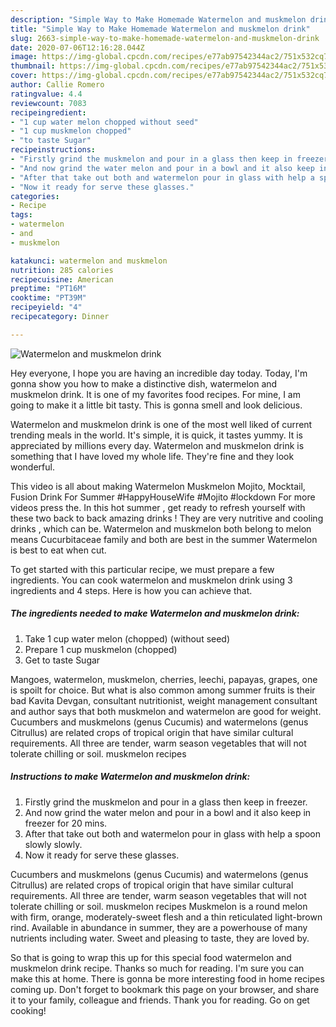 ```yaml
---
description: "Simple Way to Make Homemade Watermelon and muskmelon drink"
title: "Simple Way to Make Homemade Watermelon and muskmelon drink"
slug: 2663-simple-way-to-make-homemade-watermelon-and-muskmelon-drink
date: 2020-07-06T12:16:28.044Z
image: https://img-global.cpcdn.com/recipes/e77ab97542344ac2/751x532cq70/watermelon-and-muskmelon-drink-recipe-main-photo.jpg
thumbnail: https://img-global.cpcdn.com/recipes/e77ab97542344ac2/751x532cq70/watermelon-and-muskmelon-drink-recipe-main-photo.jpg
cover: https://img-global.cpcdn.com/recipes/e77ab97542344ac2/751x532cq70/watermelon-and-muskmelon-drink-recipe-main-photo.jpg
author: Callie Romero
ratingvalue: 4.4
reviewcount: 7083
recipeingredient:
- "1 cup water melon chopped without seed"
- "1 cup muskmelon chopped"
- "to taste Sugar"
recipeinstructions:
- "Firstly grind the muskmelon and pour in a glass then keep in freezer."
- "And now grind the water melon and pour in a bowl and it also keep in freezer for 20 mins."
- "After that take out both and watermelon pour in glass with help a spoon slowly slowly."
- "Now it ready for serve these glasses."
categories:
- Recipe
tags:
- watermelon
- and
- muskmelon

katakunci: watermelon and muskmelon 
nutrition: 285 calories
recipecuisine: American
preptime: "PT16M"
cooktime: "PT39M"
recipeyield: "4"
recipecategory: Dinner

---
```



![Watermelon and muskmelon drink](https://img-global.cpcdn.com/recipes/e77ab97542344ac2/751x532cq70/watermelon-and-muskmelon-drink-recipe-main-photo.jpg)

Hey everyone, I hope you are having an incredible day today. Today, I'm gonna show you how to make a distinctive dish, watermelon and muskmelon drink. It is one of my favorites food recipes. For mine, I am going to make it a little bit tasty. This is gonna smell and look delicious.

Watermelon and muskmelon drink is one of the most well liked of current trending meals in the world. It's simple, it is quick, it tastes yummy. It is appreciated by millions every day. Watermelon and muskmelon drink is something that I have loved my whole life. They're fine and they look wonderful.

This video is all about making Watermelon Muskmelon Mojito, Mocktail, Fusion Drink For Summer #HappyHouseWife #Mojito #lockdown For more videos press the. In this hot summer , get ready to refresh yourself with these two back to back amazing drinks ! They are very nutritive and cooling drinks , which can be. Watermelon and muskmelon both belong to melon means Cucurbitaceae family and both are best in the summer Watermelon is best to eat when cut.


To get started with this particular recipe, we must prepare a few ingredients. You can cook watermelon and muskmelon drink using 3 ingredients and 4 steps. Here is how you can achieve that.

<!--inarticleads1-->

##### The ingredients needed to make Watermelon and muskmelon drink:

1. Take 1 cup water melon (chopped) (without seed)
1. Prepare 1 cup muskmelon (chopped)
1. Get to taste Sugar


Mangoes, watermelon, muskmelon, cherries, leechi, papayas, grapes, one is spoilt for choice. But what is also common among summer fruits is their bad Kavita Devgan, consultant nutritionist, weight management consultant and author says that both muskmelon and watermelon are good for weight. Cucumbers and muskmelons (genus Cucumis) and watermelons (genus Citrullus) are related crops of tropical origin that have similar cultural requirements. All three are tender, warm season vegetables that will not tolerate chilling or soil. muskmelon recipes 

<!--inarticleads2-->

##### Instructions to make Watermelon and muskmelon drink:

1. Firstly grind the muskmelon and pour in a glass then keep in freezer.
1. And now grind the water melon and pour in a bowl and it also keep in freezer for 20 mins.
1. After that take out both and watermelon pour in glass with help a spoon slowly slowly.
1. Now it ready for serve these glasses.


Cucumbers and muskmelons (genus Cucumis) and watermelons (genus Citrullus) are related crops of tropical origin that have similar cultural requirements. All three are tender, warm season vegetables that will not tolerate chilling or soil. muskmelon recipes Muskmelon is a round melon with firm, orange, moderately-sweet flesh and a thin reticulated light-brown rind. Available in abundance in summer, they are a powerhouse of many nutrients including water. Sweet and pleasing to taste, they are loved by. 

So that is going to wrap this up for this special food watermelon and muskmelon drink recipe. Thanks so much for reading. I'm sure you can make this at home. There is gonna be more interesting food in home recipes coming up. Don't forget to bookmark this page on your browser, and share it to your family, colleague and friends. Thank you for reading. Go on get cooking!

